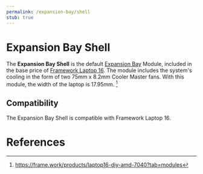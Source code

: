 ```yaml
---
permalink: /expansion-bay/shell
stub: true
---
```

# Expansion Bay Shell
The **Expansion Bay Shell** is the default [Expansion Bay](/expansion-bay) Module, included in the base price of [Framework Laptop 16](/framework-laptop-16). The module includes the system's cooling in the form of two 75mm x 8.2mm Cooler Master fans. With this module, the width of the laptop is 17.95mm. [^1]

## Compatibility
The Expansion Bay Shell is compatible with Framework Laptop 16.

# References
[^1]: <https://frame.work/products/laptop16-diy-amd-7040?tab=modules>